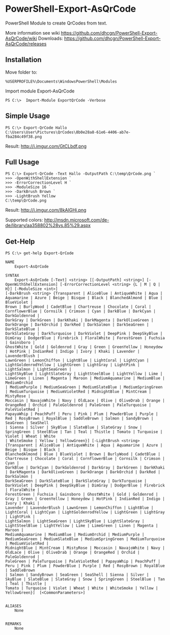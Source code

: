 PowerShell-Export-AsQrCode
==========================

PowerShell Module to create QrCodes from text.

More information see wiki https://github.com/dhcgn/PowerShell-Export-AsQrCode/wiki
Downloads: https://github.com/dhcgn/PowerShell-Export-AsQrCode/releases

Installation
--------------
Move folder to:

    %USERPROFILE%\Documents\WindowsPowerShell\Modules

Import module Export-AsQrCode

    PS C:\>  Import-Module ExportQrCode -Verbose

Simple Usage
--------------

    PS C:\> Export-QrCode Hallo
    C:\Users\User\Pictures\QrCodes\8b0e28a8-61e6-4406-ab7e-fba284c49f38.png

Result: http://i.imgur.com/GtCLbdf.png

Full Usage
--------------

    PS C:\> Export-QrCode -Text Hallo -OutputPath C:\temp\QrCode.png `
    >>> -OpenWithShellExtension `
    >>> -ErrorCorrectionLevel H `
    >>> -ModuleSize 16 `
    >>> -DarkBrush Brown `
    >>> -LightBrush Yellow
    C:\temp\QrCode.png

Result: http://i.imgur.com/8kAIGHi.png

Supported colors: http://msdn.microsoft.com/de-de/library/aa358802%28vs.85%29.aspx

Get-Help
--------------

    PS C:\> get-help Export-QrCode
    
    NAME
        Export-AsQrCode
    
    SYNTAX
        Export-AsQrCode [-Text] <string> [[-OutputPath] <string>] [-OpenWithShellExtension] [-ErrorCorrectionLevel <string> {L | M | Q | H}] [-ModuleSize <int>]
    [-DarkBrush <string> {Transparent | AliceBlue | AntiqueWhite | Aqua | Aquamarine | Azure | Beige | Bisque | Black | BlanchedAlmond | Blue | BlueViolet |
    Brown | BurlyWood | CadetBlue | Chartreuse | Chocolate | Coral | CornflowerBlue | Cornsilk | Crimson | Cyan | DarkBlue | DarkCyan | DarkGoldenrod |
    DarkGray | DarkGreen | DarkKhaki | DarkMagenta | DarkOliveGreen | DarkOrange | DarkOrchid | DarkRed | DarkSalmon | DarkSeaGreen | DarkSlateBlue |
    DarkSlateGray | DarkTurquoise | DarkViolet | DeepPink | DeepSkyBlue | DimGray | DodgerBlue | Firebrick | FloralWhite | ForestGreen | Fuchsia | Gainsboro |
    GhostWhite | Gold | Goldenrod | Gray | Green | GreenYellow | Honeydew | HotPink | IndianRed | Indigo | Ivory | Khaki | Lavender | LavenderBlush |
    LawnGreen | LemonChiffon | LightBlue | LightCoral | LightCyan | LightGoldenrodYellow | LightGreen | LightGray | LightPink | LightSalmon | LightSeaGreen |
    LightSkyBlue | LightSlateGray | LightSteelBlue | LightYellow | Lime | LimeGreen | Linen | Magenta | Maroon | MediumAquamarine | MediumBlue | MediumOrchid
    | MediumPurple | MediumSeaGreen | MediumSlateBlue | MediumSpringGreen | MediumTurquoise | MediumVioletRed | MidnightBlue | MintCream | MistyRose |
    Moccasin | NavajoWhite | Navy | OldLace | Olive | OliveDrab | Orange | OrangeRed | Orchid | PaleGoldenrod | PaleGreen | PaleTurquoise | PaleVioletRed |
    PapayaWhip | PeachPuff | Peru | Pink | Plum | PowderBlue | Purple | Red | RosyBrown | RoyalBlue | SaddleBrown | Salmon | SandyBrown | SeaGreen | SeaShell
    | Sienna | Silver | SkyBlue | SlateBlue | SlateGray | Snow | SpringGreen | SteelBlue | Tan | Teal | Thistle | Tomato | Turquoise | Violet | Wheat | White
    | WhiteSmoke | Yellow | YellowGreen}] [-LightBrush <string> {Transparent | AliceBlue | AntiqueWhite | Aqua | Aquamarine | Azure | Beige | Bisque | Black |
    BlanchedAlmond | Blue | BlueViolet | Brown | BurlyWood | CadetBlue | Chartreuse | Chocolate | Coral | CornflowerBlue | Cornsilk | Crimson | Cyan |
    DarkBlue | DarkCyan | DarkGoldenrod | DarkGray | DarkGreen | DarkKhaki | DarkMagenta | DarkOliveGreen | DarkOrange | DarkOrchid | DarkRed | DarkSalmon |
    DarkSeaGreen | DarkSlateBlue | DarkSlateGray | DarkTurquoise | DarkViolet | DeepPink | DeepSkyBlue | DimGray | DodgerBlue | Firebrick | FloralWhite |
    ForestGreen | Fuchsia | Gainsboro | GhostWhite | Gold | Goldenrod | Gray | Green | GreenYellow | Honeydew | HotPink | IndianRed | Indigo | Ivory | Khaki |
    Lavender | LavenderBlush | LawnGreen | LemonChiffon | LightBlue | LightCoral | LightCyan | LightGoldenrodYellow | LightGreen | LightGray | LightPink |
    LightSalmon | LightSeaGreen | LightSkyBlue | LightSlateGray | LightSteelBlue | LightYellow | Lime | LimeGreen | Linen | Magenta | Maroon |
    MediumAquamarine | MediumBlue | MediumOrchid | MediumPurple | MediumSeaGreen | MediumSlateBlue | MediumSpringGreen | MediumTurquoise | MediumVioletRed |
    MidnightBlue | MintCream | MistyRose | Moccasin | NavajoWhite | Navy | OldLace | Olive | OliveDrab | Orange | OrangeRed | Orchid | PaleGoldenrod |
    PaleGreen | PaleTurquoise | PaleVioletRed | PapayaWhip | PeachPuff | Peru | Pink | Plum | PowderBlue | Purple | Red | RosyBrown | RoyalBlue | SaddleBrown
    | Salmon | SandyBrown | SeaGreen | SeaShell | Sienna | Silver | SkyBlue | SlateBlue | SlateGray | Snow | SpringGreen | SteelBlue | Tan | Teal | Thistle |
    Tomato | Turquoise | Violet | Wheat | White | WhiteSmoke | Yellow | YellowGreen}]  [<CommonParameters>]


    ALIASES
        None


    REMARKS
        None


